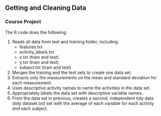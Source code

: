 ## Getting and Cleaning Data
### Course Project 

The R code does the following:    
1. Reads all data from test and training folder, including:   
      * features.txt    
      * activity_labels.txt    
      * x.txt (train and test)    
      * y.txt (train and test)   
      * subject.txt (train and test)   
2. Merges the training and the test sets to create one data set.   
3. Extracts only the measurements on the mean and standard deviation for each measurement.    
4. Uses descriptive activity names to name the activities in the data set.  
5. Appropriately labels the data set with descriptive variable names.    
6. From the data set in previous, creates a second, independent tidy data (tidy dataset.txt) set with the average of each variable for each activity and each subject.     
